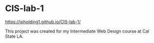 # CIS-lab-1
https://jpholding1.github.io/CIS-lab-1/

This project was created for my Intermediate Web Design course at Cal State LA. 
